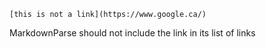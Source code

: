 ```
[this is not a link](https://www.google.ca/)
```

MarkdownParse should not include the link in its list of links